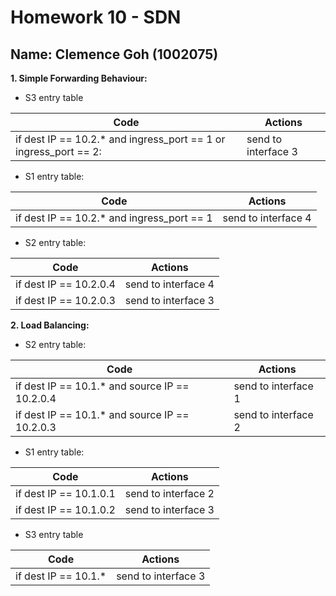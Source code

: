 # Homework 10 - SDN

Name: Clemence Goh (1002075)
---


**1. Simple Forwarding Behaviour:** 
- S3 entry table

| Code | Actions | 
| --- | --- |
| if dest IP == 10.2.* and ingress_port == 1 or ingress_port == 2: | send to interface 3 |

- S1 entry table:

| Code | Actions |
| --- | --- | 
| if dest IP == 10.2.* and ingress_port == 1 | send to interface 4 |

- S2 entry table:

| Code | Actions |
| --- | --- |
| if dest IP == 10.2.0.4 | send to interface 4 |
| if dest IP == 10.2.0.3 | send to interface 3 |


**2. Load Balancing:**

- S2 entry table:

| Code | Actions |
| --- | --- |
| if dest IP == 10.1.* and source IP == 10.2.0.4 | send to interface 1 |
| if dest IP == 10.1.* and source IP == 10.2.0.3 | send to interface 2 |

- S1 entry table:

| Code | Actions |
| --- | --- |
| if dest IP == 10.1.0.1 | send to interface 2 |
| if dest IP == 10.1.0.2 | send to interface 3 |

- S3 entry table

| Code | Actions |
| --- | --- |
| if dest IP == 10.1.* | send to interface 3 |



